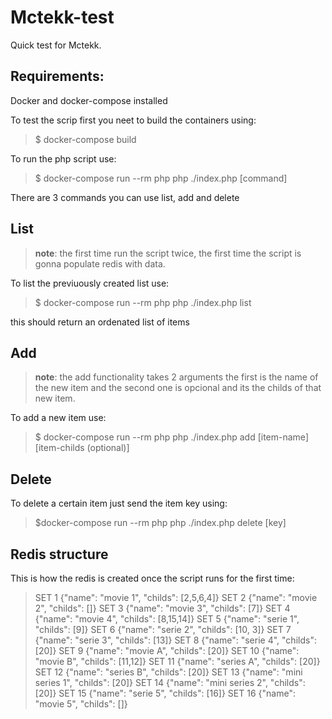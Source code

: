 # Mctekk-test
Quick test for Mctekk.


## Requirements:
Docker and docker-compose installed


To test the scrip first you neet to build the containers using:

> $ docker-compose build

To run the php script use:

> $ docker-compose run --rm php php ./index.php [command]

There are 3 commands you can use list, add and delete

## List

>**note**: the first time run the script twice, the first time the script is gonna populate redis with data.

To list the previuously created list use:

> $ docker-compose run --rm php php ./index.php list

this should return an ordenated list of items

## Add

>**note**: the add functionality takes 2 arguments the first is the name of the new item and the second one is opcional and its the childs of that new item.

To add a new item use:

> $ docker-compose run --rm php php ./index.php add [item-name] [item-childs (optional)]

## Delete

To delete a certain item just send the item key using:

> $docker-compose run --rm php php ./index.php delete [key]

## Redis structure

This is how the redis is created once the script runs for the first time:

> SET 1 {"name": "movie 1", "childs": [2,5,6,4]}
SET 2 {"name": "movie 2", "childs": []}
SET 3 {"name": "movie 3", "childs": [7]}
SET 4 {"name": "movie 4", "childs": [8,15,14]}
SET 5 {"name": "serie 1", "childs": [9]}
SET 6 {"name": "serie 2", "childs": [10, 3]}
SET 7 {"name": "serie 3", "childs": [13]}
SET 8 {"name": "serie 4", "childs": [20]}
SET 9 {"name": "movie A", "childs": [20]}
SET 10 {"name": "movie B", "childs": [11,12]}
SET 11 {"name": "series A", "childs": [20]}
SET 12 {"name": "series B", "childs": [20]}
SET 13 {"name": "mini series 1", "childs": [20]}
SET 14 {"name": "mini series 2", "childs": [20]}
SET 15 {"name": "serie 5", "childs": [16]}
SET 16 {"name": "movie 5", "childs": []}
